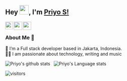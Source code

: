 ## Hey <img src="https://github.com/TheDudeThatCode/TheDudeThatCode/blob/master/Assets/Hi.gif" width="29px">, I'm [Priyo S!](https://themeprys.com) 

<a href="https://www.linkedin.com/in/themeprys/">
  <img align="left" width="24px" src="https://cdn.jsdelivr.net/npm/simple-icons@v3/icons/linkedin.svg"  />
</a>
<a href="https://twitter.com/themeprys">
  <img align="left" width="26px" src="https://cdn.jsdelivr.net/npm/simple-icons@v3/icons/twitter.svg" />
</a>
<a href="mailto:themeprys@gmail.com">
  <img align="left" width="26px" src="https://cdn.jsdelivr.net/npm/simple-icons@v3/icons/gmail.svg" />
</a>

<br />

### About Me 🚀
🌱 I’m a Full stack developer based in Jakarta, Indonesia. </br>
👨‍💻  I am passionate about technology, writing and music</br>

![Priyo's github stats](https://github-readme-stats.vercel.app/api?username=themeprys&show_icons=true&hide_border=true)&nbsp;&nbsp;
![Priyo's Language stats](https://github-readme-stats-eight-theta.vercel.app/api/top-langs/?username=themeprys&layout=compact&langs_count=8&hide_border=true)
<br />

![visitors](https://visitor-badge.laobi.icu/badge?page_id=themeprys.themeprys)


